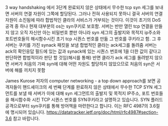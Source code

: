 
3 way handshaking 에서 3단계 완료되지 않은 상태에서 무수한 tcp syn 세그를 보내면
서버의 연결 자원이 그쪽에 할당된다. 그러나 전혀 사용되지 못하니 결국 서버의 연결자원이
소진됨에 따라 합법적인 클라의 서비스가 거부되는 것이다. 이것이 초기의 DoS공격 중 하나
현재 대부분의 os는 syn쿠키로 보호함.
서버는 반만 열린 tcp 연결을 만들지 않고 오직 자신만 아는 비밀번호 뿐만 아니라
syn 세그의 출발지와 목적지 ip주소와 포트번호들의 해시함수시킨 초기 tcp 시퀀스 번호를 만듦
그 번호를 쿠키라고 함. 그 후 서버는 쿠키를 가진 synack 패킷을 보냄
합법적인 클라는 ack세그를 돌려줌 서버는 ack의 확인응답 필드에 있는 값과 synack에 있는 시퀀스 번호에 1을 더한
값이 같다고 판단하면 합법적이라 판단 할 것임(해시를 통해)
반면 클라가 ack 세그를 돌려받지 않으면 서버가 처음의 가짜 syn에 대해 어떤 자원도 할당하지 않았으므로
처음의 syn은 서버에 해를 끼치지 못함  


James Kurose 저자의 computer networking - a top down approach를 보면 공격자들이 핸드셰이크의 세 번째 단계를 완료하지 않은 상태에서 무수한 TCP SYN 세그먼트를 보낼 때 서버가 이에 대해 syn 세그먼트의 출발지 및 목적지 IP주소, 포트 번호들을 해시함수화 시킨 TCP 시퀀스 번호를 SYN쿠키라고 설명하고 있습니다. SYN 플러드 공격으로부터 syn쿠키를 통해 방어책을 마련한다고 합니다. 이는 RFC 4987의 3.6절에 명시되어 있습니다. 
https://datatracker.ietf.org/doc/html/rfc4987#section-3.6 참고 바랍니다. 

